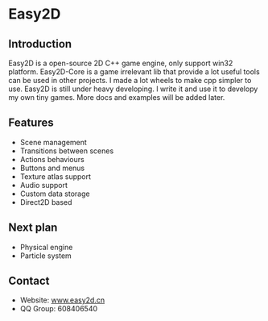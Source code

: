 # Easy2D

## Introduction
Easy2D is a open-source 2D C++ game engine, only support win32 platform.
Easy2D-Core is a game irrelevant lib that provide a lot useful tools can be used in other projects. I made a lot wheels to make cpp simpler to use.
Easy2D is still under heavy developing. I write it and use it to developy my own tiny games.
More docs and examples will be added later.

## Features
* Scene management
* Transitions between scenes
* Actions behaviours
* Buttons and menus
* Texture atlas support
* Audio support
* Custom data storage
* Direct2D based

## Next plan
* Physical engine
* Particle system

## Contact
* Website: www.easy2d.cn
* QQ Group: 608406540

